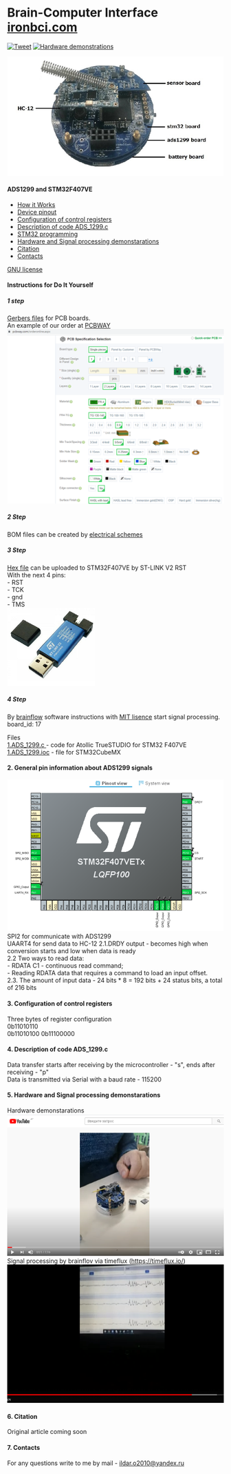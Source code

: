 # Brain-Computer Interface [ironbci.com](https://ironbci.com)
[![Tweet](https://img.shields.io/twitter/url/http/shields.io.svg?style=social)](https://twitter.com/intent/tweet?text=DIY%20Brain-Computer%20%20interface%20ironbci%20&url=https://github.com/Ildaron/ironbci&hashtags=laser,mosquitoes,python,opensource)  [![Hardware demonstrations](https://img.shields.io/badge/Licence-FREE-blue)](https://github.com/Ildaron/ironbci/blob/master/license.txt)        
                            
![alt tag](https://github.com/Ildaron/ironbci/blob/master/Supplementary%20files/general_view.jpg "general view")​


####  ADS1299 and STM32F407VE 
-  [How it Works](https://github.com/Ildaron/ironbci/blob/master/README.md#1-how-it-works)  
-  [Device pinout](https://github.com/Ildaron/ironbci#2--general-pin-information-about-ads1299-signals)   
-  [Configuration of control registers](https://github.com/Ildaron/ironbci#3-configuration-of-control-registers)     
-  [Description of code ADS_1299.c](https://github.com/Ildaron/ironbci#4-description-of-code-ads_1299c)    
-  [STM32 programming](https://github.com/Ildaron/ironbci#5-stm32-programming)  
-  [Hardware and Signal processing demonstarations](https://github.com/Ildaron/ironbci#6-hardware-and-signal-processing-demonstarations)     
-  [Citation](https://github.com/Ildaron/ironbci/blob/master/README.md#7-citation)   
-  [Contacts](https://github.com/Ildaron/ironbci/blob/master/README.md#8-contacts)     

[GNU license](https://github.com/Ildaron/ironbci/blob/master/license.txt)
#### Instructions for Do It Yourself
##### 1 step   
[Gerbers files](https://github.com/Ildaron/ironbci/tree/master/gerber_files) for PCB boards.  
An example of our order at [PCBWAY](https://www.pcbway.com/?adwgc=666&campaignid=172480651&adgroupid=8787904531&feeditemid=&targetid=kwd-96217560494&loc_physical_ms=1009306&matchtype=p&network=g&device=c&devicemodel=&creative=347469560617&keyword=pcbway&placement=&target=&adposition=&gclid=CjwKCAjwxo6IBhBKEiwAXSYBs2ps2-PbZhsKTEathEQYGyJbzSM-ZocwmjvOCRQQF-C-VqjU3FY89xoCQAgQAvD_BwE)  
![alt tag](https://github.com/Ildaron/ironbci/blob/master/Supplementary%20files/gerber_DIY.bmp "Gerber")​

#####  2 Step   
BOM files can be created by [electrical schemes](https://github.com/Ildaron/ironbci/tree/master/electrical_scheme)

#####  3 Step 
[Hex file](https://github.com/Ildaron/ironbci/blob/master/ironbci.hex) can be uploaded to STM32F407VE by ST-LINK V2 RST  
 With the next 4 pins:  
                        - RST      
                        - TCK    
                        - gnd   
                        - TMS    
![alt tag](https://github.com/Ildaron/ironbci/blob/master/Supplementary%20files/stl1.bmp "stm32")

#####  4 Step  
By [brainflow](https://brainflow.readthedocs.io/en/stable/) software instructions with [MIT lisence](https://brainflow.readthedocs.io/en/stable/License.html) start signal processing.
board_id: 17  


Files   
[1.ADS_1299.c ](https://github.com/Ildaron/ironbci/blob/master/1.ADS_1299.c) - code for Atollic TrueSTUDIO for STM32 F407VE  
[1.ADS_1299.ioc](https://github.com/Ildaron/ironbci/blob/master/ads1299.ioc) - file for STM32CubeMX

####  2.  General pin information about ADS1299 signals
![alt tag](https://github.com/Ildaron/ironbci/blob/master/Supplementary%20files/stm1.bmp "stm32")​  
SPI2 for communicate with ADS1299  
UAART4 for send data to HC-12
2.1.DRDY output - becomes high when conversion starts and low when data is ready    
2.2  Two ways to read data:      
      - RDATA C1 - continuous read command;      
      - Reading RDATA data that requires a command to load an input offset.  
2.3. The amount of input data - 24 bits * 8 = 192 bits + 24 status bits, a total of 216 bits  

#### 3. Configuration of control registers  
Three bytes of register configuration  
0b11010110    
0b11010100
0b11100000

#### 4. Description of code ADS_1299.c  
Data transfer starts after receiving by the microcontroller - "s", ends after receiving - "p"  
Data is transmitted via Serial with a baud rate - 115200  

#### 5. Hardware and Signal processing demonstarations  
Hardware demonstarations  
[![Hardware demonstrations](https://github.com/Ildaron/ironbci/blob/master/Supplementary%20files/hardware_ironbci.bmp)](https://youtu.be/kfbvYXvBCJk)    
Signal processing by brainflov via timeflux (https://timeflux.io/)    
[![Sowtware demonstrations](https://github.com/Ildaron/ironbci/blob/master/Supplementary%20files/software.bmp)](https://youtu.be/y1O7FNJLeh4)      


#### 6. Citation  
Original article coming soon  
#### 7. Contacts  
For any questions write to me by mail - ildar.o2010@yandex.ru   
